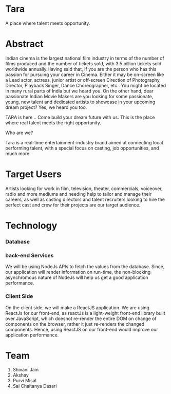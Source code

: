 # Tara

 A place where talent meets opportunity.


# Abstract 

Indian cinema is the largest national film industry in terms of the number of films produced and the number of tickets sold, with 3.5 billion tickets sold worldwide annually.Having said that, If you are the person who has this passion for pursuing your career in Cinema. Either it may be on-screen like a Lead actor, actress, junior artist or off-screen Direction of Photography, Director, Playback Singer, Dance Choreographer, etc.. You might be located in many rural parts of India but we heard you. On the other hand, dear passionate Indian Movie Makers are you looking for some passionate, young, new talent and dedicated artists to showcase in your upcoming dream project? Yes, we heard you too.

TARA is here .. Come build your dream future with us. This is the place where real talent meets the right opportunity.

Who are we?

Tara is a real-time entertainment-industry brand aimed at connecting local performing talent, with a special focus on casting, job opportunities, and much more.

# Target Users

Artists looking for work in film, television, theater, commercials, voiceover, radio and more mediums and needing help to tailor and manage their careers, as well as casting directors and talent recruiters looking to hire the perfect cast and crew for their projects are our target audience.



# Technology

### Database

### back-end Services
We will be using NodeJs APIs to fetch the values from the database. Since, our application will render information on run-time, the non-blocking asynchromous nature of NodeJs will help us get a good application performance.

### Client Side
On the client side, we will make a ReactJS application. We are using ReactJs for our front-end, as reactJs is a light-weight front-end library built over JavaScript, which doesnot re-render the entire DOM on change of components on the browser, rather it just re-renders the changed components. Hence, using ReactJS on our front-end would improve our application performance.





# Team

1. Shivani Jain 
2. Akshay 
3. Purvi Misal
4. Sai Chaitanya Dasari


